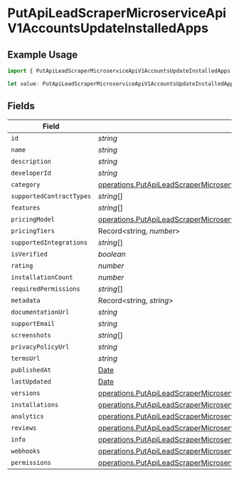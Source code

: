 # PutApiLeadScraperMicroserviceApiV1AccountsUpdateInstalledApps

## Example Usage

```typescript
import { PutApiLeadScraperMicroserviceApiV1AccountsUpdateInstalledApps } from "oppulence-backend-sdk/models/operations";

let value: PutApiLeadScraperMicroserviceApiV1AccountsUpdateInstalledApps = {};
```

## Fields

| Field                                                                                                                                                                                      | Type                                                                                                                                                                                       | Required                                                                                                                                                                                   | Description                                                                                                                                                                                |
| ------------------------------------------------------------------------------------------------------------------------------------------------------------------------------------------ | ------------------------------------------------------------------------------------------------------------------------------------------------------------------------------------------ | ------------------------------------------------------------------------------------------------------------------------------------------------------------------------------------------ | ------------------------------------------------------------------------------------------------------------------------------------------------------------------------------------------ |
| `id`                                                                                                                                                                                       | *string*                                                                                                                                                                                   | :heavy_minus_sign:                                                                                                                                                                         | N/A                                                                                                                                                                                        |
| `name`                                                                                                                                                                                     | *string*                                                                                                                                                                                   | :heavy_minus_sign:                                                                                                                                                                         | N/A                                                                                                                                                                                        |
| `description`                                                                                                                                                                              | *string*                                                                                                                                                                                   | :heavy_minus_sign:                                                                                                                                                                         | N/A                                                                                                                                                                                        |
| `developerId`                                                                                                                                                                              | *string*                                                                                                                                                                                   | :heavy_minus_sign:                                                                                                                                                                         | N/A                                                                                                                                                                                        |
| `category`                                                                                                                                                                                 | [operations.PutApiLeadScraperMicroserviceApiV1AccountsUpdateCategory](../../models/operations/putapileadscrapermicroserviceapiv1accountsupdatecategory.md)                                 | :heavy_minus_sign:                                                                                                                                                                         | N/A                                                                                                                                                                                        |
| `supportedContractTypes`                                                                                                                                                                   | *string*[]                                                                                                                                                                                 | :heavy_minus_sign:                                                                                                                                                                         | N/A                                                                                                                                                                                        |
| `features`                                                                                                                                                                                 | *string*[]                                                                                                                                                                                 | :heavy_minus_sign:                                                                                                                                                                         | N/A                                                                                                                                                                                        |
| `pricingModel`                                                                                                                                                                             | [operations.PutApiLeadScraperMicroserviceApiV1AccountsUpdatePricingModel](../../models/operations/putapileadscrapermicroserviceapiv1accountsupdatepricingmodel.md)                         | :heavy_minus_sign:                                                                                                                                                                         | N/A                                                                                                                                                                                        |
| `pricingTiers`                                                                                                                                                                             | Record<string, *number*>                                                                                                                                                                   | :heavy_minus_sign:                                                                                                                                                                         | N/A                                                                                                                                                                                        |
| `supportedIntegrations`                                                                                                                                                                    | *string*[]                                                                                                                                                                                 | :heavy_minus_sign:                                                                                                                                                                         | N/A                                                                                                                                                                                        |
| `isVerified`                                                                                                                                                                               | *boolean*                                                                                                                                                                                  | :heavy_minus_sign:                                                                                                                                                                         | N/A                                                                                                                                                                                        |
| `rating`                                                                                                                                                                                   | *number*                                                                                                                                                                                   | :heavy_minus_sign:                                                                                                                                                                         | N/A                                                                                                                                                                                        |
| `installationCount`                                                                                                                                                                        | *number*                                                                                                                                                                                   | :heavy_minus_sign:                                                                                                                                                                         | N/A                                                                                                                                                                                        |
| `requiredPermissions`                                                                                                                                                                      | *string*[]                                                                                                                                                                                 | :heavy_minus_sign:                                                                                                                                                                         | N/A                                                                                                                                                                                        |
| `metadata`                                                                                                                                                                                 | Record<string, *string*>                                                                                                                                                                   | :heavy_minus_sign:                                                                                                                                                                         | N/A                                                                                                                                                                                        |
| `documentationUrl`                                                                                                                                                                         | *string*                                                                                                                                                                                   | :heavy_minus_sign:                                                                                                                                                                         | N/A                                                                                                                                                                                        |
| `supportEmail`                                                                                                                                                                             | *string*                                                                                                                                                                                   | :heavy_minus_sign:                                                                                                                                                                         | N/A                                                                                                                                                                                        |
| `screenshots`                                                                                                                                                                              | *string*[]                                                                                                                                                                                 | :heavy_minus_sign:                                                                                                                                                                         | N/A                                                                                                                                                                                        |
| `privacyPolicyUrl`                                                                                                                                                                         | *string*                                                                                                                                                                                   | :heavy_minus_sign:                                                                                                                                                                         | N/A                                                                                                                                                                                        |
| `termsUrl`                                                                                                                                                                                 | *string*                                                                                                                                                                                   | :heavy_minus_sign:                                                                                                                                                                         | N/A                                                                                                                                                                                        |
| `publishedAt`                                                                                                                                                                              | [Date](https://developer.mozilla.org/en-US/docs/Web/JavaScript/Reference/Global_Objects/Date)                                                                                              | :heavy_minus_sign:                                                                                                                                                                         | N/A                                                                                                                                                                                        |
| `lastUpdated`                                                                                                                                                                              | [Date](https://developer.mozilla.org/en-US/docs/Web/JavaScript/Reference/Global_Objects/Date)                                                                                              | :heavy_minus_sign:                                                                                                                                                                         | N/A                                                                                                                                                                                        |
| `versions`                                                                                                                                                                                 | [operations.PutApiLeadScraperMicroserviceApiV1AccountsUpdateVersions](../../models/operations/putapileadscrapermicroserviceapiv1accountsupdateversions.md)[]                               | :heavy_minus_sign:                                                                                                                                                                         | N/A                                                                                                                                                                                        |
| `installations`                                                                                                                                                                            | [operations.PutApiLeadScraperMicroserviceApiV1AccountsUpdateInstallations](../../models/operations/putapileadscrapermicroserviceapiv1accountsupdateinstallations.md)[]                     | :heavy_minus_sign:                                                                                                                                                                         | N/A                                                                                                                                                                                        |
| `analytics`                                                                                                                                                                                | [operations.PutApiLeadScraperMicroserviceApiV1AccountsUpdateAnalytics](../../models/operations/putapileadscrapermicroserviceapiv1accountsupdateanalytics.md)[]                             | :heavy_minus_sign:                                                                                                                                                                         | N/A                                                                                                                                                                                        |
| `reviews`                                                                                                                                                                                  | [operations.PutApiLeadScraperMicroserviceApiV1AccountsUpdateAccountsResponseReviews](../../models/operations/putapileadscrapermicroserviceapiv1accountsupdateaccountsresponsereviews.md)[] | :heavy_minus_sign:                                                                                                                                                                         | N/A                                                                                                                                                                                        |
| `info`                                                                                                                                                                                     | [operations.PutApiLeadScraperMicroserviceApiV1AccountsUpdateInfo](../../models/operations/putapileadscrapermicroserviceapiv1accountsupdateinfo.md)                                         | :heavy_minus_sign:                                                                                                                                                                         | N/A                                                                                                                                                                                        |
| `webhooks`                                                                                                                                                                                 | [operations.PutApiLeadScraperMicroserviceApiV1AccountsUpdateAccountsWebhooks](../../models/operations/putapileadscrapermicroserviceapiv1accountsupdateaccountswebhooks.md)[]               | :heavy_minus_sign:                                                                                                                                                                         | N/A                                                                                                                                                                                        |
| `permissions`                                                                                                                                                                              | [operations.PutApiLeadScraperMicroserviceApiV1AccountsUpdateAccountsPermissions](../../models/operations/putapileadscrapermicroserviceapiv1accountsupdateaccountspermissions.md)[]         | :heavy_minus_sign:                                                                                                                                                                         | N/A                                                                                                                                                                                        |